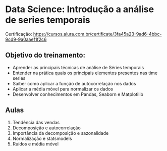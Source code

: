 # Data Science: Introdução a análise de series temporais

Certificação: https://cursos.alura.com.br/certificate/3fa45a23-9ad6-4bbc-9cd9-9a0aaef1f2c6

<h2>Objetivo do treinamento:</h2>

<ul>
    <li>Aprender as principais técnicas de análise de Séries temporais</li>
    <li>Entender na prática quais os principais elementos presentes nas time series</li>
    <li>Saiber como aplicar a função de autocorrelação nos dados</li>
    <li>Aplicar a média móvel para normalizar os dados</li>
    <li>Desenvolver conhecimentos em Pandas, Seaborn e Matplotilib</li>
</ul>

<h2>Aulas</h2>

<ol>
    <li>Tendência das vendas</li>
    <li>Decomposição e autocorrelação</li>
    <li>Importância da decomposição e sazonalidade</li>
    <li>Normalização e statsmodels</li>
    <li>Ruídos e média móvel</li>
</ol>